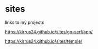 # sites

links to my projects

https://kirrus24.github.io/sites/go-serf/app/

https://kirrus24.github.io/sites/temple/

